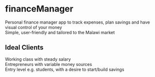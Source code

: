 # financeManager

Personal finance manager app to track expenses, plan savings and have visual control of your money<br/>
Simple, user-friendly and tailored to the Malawi market 

## Ideal Clients
Working class with steady salary<br/>
Entrepreneurs with variable money sources<br/>
Entry level e.g. students, with a desire to start/build savings<br/>
